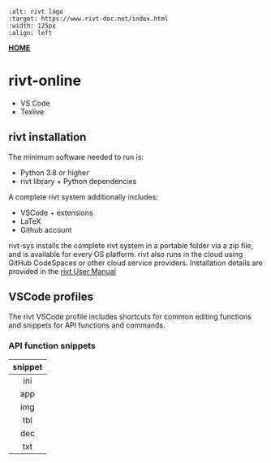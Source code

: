 
```{image} _static/img/rvtonline02.png
:alt: rivt logo
:target: https://www.rivt-doc.net/index.html
:width: 125px
:align: left
```

**<p style="text-align: left;"><a href="index.html"> HOME </a></p>**

# **rivt-online**

- VS Code
- Texlive 

## rivt installation

The minimum software needed to run is:

- Python 3.8 or higher 
- rivt library + Python dependencies

A complete rivt system additionally includes:

- VSCode + extensions 
- LaTeX 
- Github account

rivt-sys installs the complete rivt system in a portable folder via a zip file,
and is available for every OS platform. rivt also runs in the cloud using
GitHub CodeSpaces or other cloud service providers. Installation details are
provided in the [rivt User Manual](https://www.rivt-sys.net>)


## VSCode profiles

The rivt VSCode profile includes shortcuts for common editing functions and
snippets for API functions and commands.


### API function snippets


| **snippet**
| :---------:
|     ini    
|     app    
|     img    
|     tbl    
|     dec    
|     txt   







 



